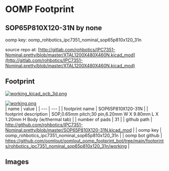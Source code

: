 # OOMP Footprint  
## SOP65P810X120-31N  by none  
  
oomp key: oomp_rohbotics_ipc7351_nominal_sop65p810x120_31n  
  
source repo at: [http://gitlab.com/rohbotics/IPC7351-Nominal.pretty/blob/master/XTAL1200X480X460N.kicad_mod](http://gitlab.com/rohbotics/IPC7351-Nominal.pretty/blob/master/XTAL1200X480X460N.kicad_mod)  
## Footprint  
  
[![working_kicad_pcb_3d.png](working_kicad_pcb_3d_600.png)](working_kicad_pcb_3d.png)  
  
[![working.png](working_600.png)](working.png)  
| name | value | 
| --- | --- | 
| footprint name | SOP65P810X120-31N | 
| footprint description | SOP,0.65mm pitch;30 pin,6.20mm W X 9.80mm L X 1.20mm H Body (w/thermal tab) | 
| number of pads | 31 | 
| github path | http://github.com/rohbotics/IPC7351-Nominal.pretty/blob/master/SOP65P810X120-31N.kicad_mod | 
| oomp key | oomp_rohbotics_ipc7351_nominal_sop65p810x120_31n | 
| oomp bot github | https://github.com/oomlout/oomlout_oomp_footprint_bot/tree/main/footprints/rohbotics_ipc7351_nominal_sop65p810x120_31n/working | 
## Images  
